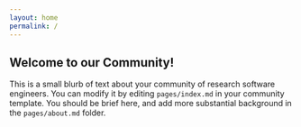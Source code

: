 ```yaml
---
layout: home
permalink: /
---
```


## Welcome to our Community!

This is a small blurb of text about your community of research software engineers.
You can modify it by editing `pages/index.md` in your community template.
You should be brief here, and add more substantial background in the
`pages/about.md` folder.
